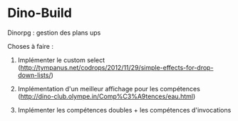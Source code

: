 # Dino-Build
Dinorpg : gestion des plans ups


Choses à faire :

1) Implémenter le custom select (http://tympanus.net/codrops/2012/11/29/simple-effects-for-drop-down-lists/)     

2) Implémentation d'un meilleur affichage pour les compétences  (http://dino-club.olympe.in/Comp%C3%A9tences/eau.html)

3) Implémenter les compétences doubles + les compétences d'invocations
